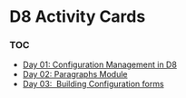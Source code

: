 # D8 Activity Cards

### TOC
- [Day 01: Configuration Management in D8](./01)
- [Day 02: Paragraphs Module](./02)
- [Day 03: ­ Building Configuration forms](./03)